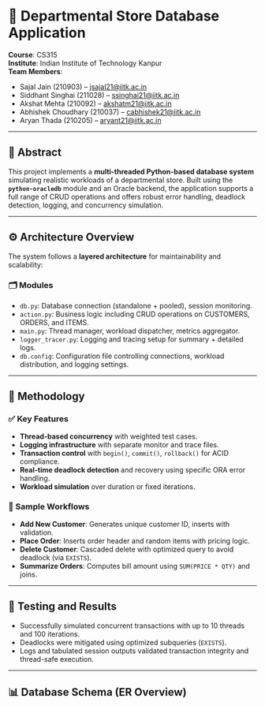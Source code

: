 # 🛒 Departmental Store Database Application

**Course**: CS315  
**Institute**: Indian Institute of Technology Kanpur  
**Team Members**:
- Sajal Jain (210903) – [jsajal21@iitk.ac.in](mailto:jsajal21@iitk.ac.in)
- Siddhant Singhai (211028) – [ssinghai21@iitk.ac.in](mailto:ssinghai21@iitk.ac.in)
- Akshat Mehta (210092) – [akshatm21@iitk.ac.in](mailto:akshatm21@iitk.ac.in)
- Abhishek Choudhary (210037) – [cabhishek21@iitk.ac.in](mailto:cabhishek21@iitk.ac.in)
- Aryan Thada (210205) – [aryant21@iitk.ac.in](mailto:aryant21@iitk.ac.in)

---

## 📌 Abstract

This project implements a **multi-threaded Python-based database system** simulating realistic workloads of a departmental store. Built using the **`python-oracledb`** module and an Oracle backend, the application supports a full range of CRUD operations and offers robust error handling, deadlock detection, logging, and concurrency simulation.

---

## ⚙️ Architecture Overview

The system follows a **layered architecture** for maintainability and scalability:

### 🗂 Modules

- `db.py`: Database connection (standalone + pooled), session monitoring.
- `action.py`: Business logic including CRUD operations on CUSTOMERS, ORDERS, and ITEMS.
- `main.py`: Thread manager, workload dispatcher, metrics aggregator.
- `logger_tracer.py`: Logging and tracing setup for summary + detailed logs.
- `db.config`: Configuration file controlling connections, workload distribution, and logging settings.

---

## 🔄 Methodology

### ✅ Key Features

- **Thread-based concurrency** with weighted test cases.
- **Logging infrastructure** with separate monitor and trace files.
- **Transaction control** with `begin()`, `commit()`, `rollback()` for ACID compliance.
- **Real-time deadlock detection** and recovery using specific ORA error handling.
- **Workload simulation** over duration or fixed iterations.

### 🧩 Sample Workflows

- **Add New Customer**: Generates unique customer ID, inserts with validation.
- **Place Order**: Inserts order header and random items with pricing logic.
- **Delete Customer**: Cascaded delete with optimized query to avoid deadlock (via `EXISTS`).
- **Summarize Orders**: Computes bill amount using `SUM(PRICE * QTY)` and joins.

---

## 🧪 Testing and Results

- Successfully simulated concurrent transactions with up to 10 threads and 100 iterations.
- Deadlocks were mitigated using optimized subqueries (`EXISTS`).
- Logs and tabulated session outputs validated transaction integrity and thread-safe execution.

---

## 📊 Database Schema (ER Overview)

